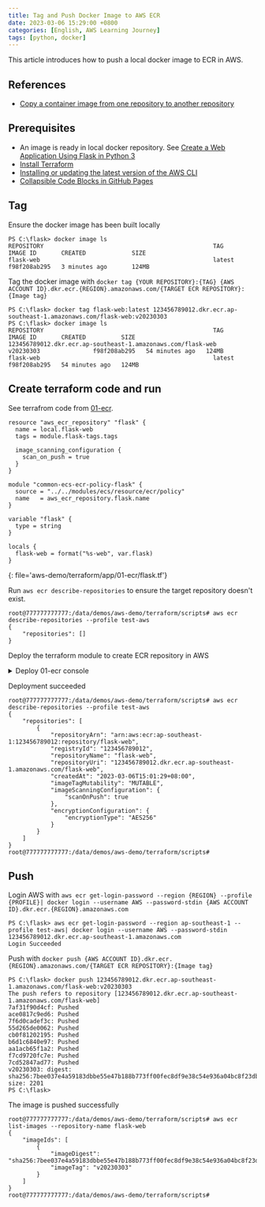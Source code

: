 ```yaml
---
title: Tag and Push Docker Image to AWS ECR  
date: 2023-03-06 15:29:00 +0800  
categories: [English, AWS Learning Journey]  
tags: [python, docker]  
---
```

This article introduces how to push a local docker image to ECR in AWS.

## References
+ [Copy a container image from one repository to another repository](https://docs.aws.amazon.com/eks/latest/userguide/copy-image-to-repository.html)

## Prerequisites
+ An image is ready in local docker repository. See [Create a Web Application Using Flask in Python 3](/posts/Create-a-Web-Application-Using-Flask-in-Python-3/)
+ [Install Terraform](https://developer.hashicorp.com/terraform/tutorials/aws-get-started/install-cli)
+ [Installing or updating the latest version of the AWS CLI](https://docs.aws.amazon.com/cli/latest/userguide/getting-started-install.html)
+ [Collapsible Code Blocks in GitHub Pages](https://www.endtoend.ai/tutorial/collapsible-code-blocks/)

## Tag
Ensure the docker image has been built locally
```
PS C:\flask> docker image ls
REPOSITORY                                                TAG                     IMAGE ID       CREATED             SIZE
flask-web                                                 latest                  f98f208ab295   3 minutes ago       124MB
```
Tag the docker image with `docker tag {YOUR REPOSITORY}:{TAG} {AWS ACCOUNT ID}.dkr.ecr.{REGION}.amazonaws.com/{TARGET ECR REPOSITORY}:{Image tag}`
```
PS C:\flask> docker tag flask-web:latest 123456789012.dkr.ecr.ap-southeast-1.amazonaws.com/flask-web:v20230303
PS C:\flask> docker image ls
REPOSITORY                                                TAG                     IMAGE ID       CREATED          SIZE
123456789012.dkr.ecr.ap-southeast-1.amazonaws.com/flask-web    v20230303               f98f208ab295   54 minutes ago   124MB
flask-web                                                 latest                  f98f208ab295   54 minutes ago   124MB
```

## Create terraform code and run
See terrafrom code from [01-ecr](https://github.com/hivsuper/demos/tree/master/aws-demo/terraform/app/01-ecr). 

```
resource "aws_ecr_repository" "flask" {
  name = local.flask-web
  tags = module.flask-tags.tags

  image_scanning_configuration {
    scan_on_push = true
  }
}

module "common-ecs-ecr-policy-flask" {
  source = "../../modules/ecs/resource/ecr/policy"
  name   = aws_ecr_repository.flask.name
}

variable "flask" {
  type = string
}

locals {
  flask-web = format("%s-web", var.flask)
}
```
{: file='aws-demo/terraform/app/01-ecr/flask.tf'}

Run `aws ecr describe-repositories` to ensure the target repository doesn't exist.
```
root@777777777777:/data/demos/aws-demo/terraform/scripts# aws ecr describe-repositories --profile test-aws
{
    "repositories": []
}
```
Deploy the terraform module to create ECR repository in AWS
<details><summary markdown="span">Deploy 01-ecr console</summary>

```
root@777777777777:/data/demos/aws-demo/terraform/scripts# ./terraform.sh deploy app 01-ecr
---------- start to deploy 01-ecr ----------
Initializing modules...

Initializing the backend...

Initializing provider plugins...
- Reusing previous version of hashicorp/aws from the dependency lock file
- Using previously-installed hashicorp/aws v4.57.0

Terraform has been successfully initialized!

You may now begin working with Terraform. Try running "terraform plan" to see
any changes that are required for your infrastructure. All Terraform commands
should now work.

If you ever set or change modules or backend configuration for Terraform,
rerun this command to reinitialize your working directory. If you forget, other
commands will detect it and remind you to do so if necessary.

Terraform used the selected providers to generate the following execution plan. Resource actions are indicated with the following symbols:
  + create

Terraform will perform the following actions:

  # aws_ecr_repository.flask will be created
  + resource "aws_ecr_repository" "flask" {
      + arn                  = (known after apply)
      + id                   = (known after apply)
      + image_tag_mutability = "MUTABLE"
      + name                 = "flask-web"
      + registry_id          = (known after apply)
      + repository_url       = (known after apply)
      + tags                 = {
          + "SERVICE_ID" = "flask"
        }
      + tags_all             = {
          + "SERVICE_ID" = "flask"
        }

      + image_scanning_configuration {
          + scan_on_push = true
        }
    }

  # module.common-ecs-ecr-policy-flask.aws_ecr_lifecycle_policy.policy will be created
  + resource "aws_ecr_lifecycle_policy" "policy" {
      + id          = (known after apply)
      + policy      = jsonencode(
            {
              + rules = [
                  + {
                      + action       = {
                          + type = "expire"
                        }
                      + description  = "Keep last 10 images"
                      + rulePriority = 1
                      + selection    = {
                          + countNumber   = 10
                          + countType     = "imageCountMoreThan"
                          + tagPrefixList = [
                              + "v",
                            ]
                          + tagStatus     = "tagged"
                        }
                    },
                  + {
                      + action       = {
                          + type = "expire"
                        }
                      + description  = "Only keep one untagged image"
                      + rulePriority = 2
                      + selection    = {
                          + countNumber = 1
                          + countType   = "imageCountMoreThan"
                          + tagStatus   = "untagged"
                        }
                    },
                  + {
                      + action       = {
                          + type = "expire"
                        }
                      + description  = "Keep at most 10 tagged images"
                      + rulePriority = 3
                      + selection    = {
                          + countNumber = 11
                          + countType   = "imageCountMoreThan"
                          + tagStatus   = "any"
                        }
                    },
                ]
            }
        )
      + registry_id = (known after apply)
      + repository  = "flask-web"
    }

Plan: 2 to add, 0 to change, 0 to destroy.
╷
│ Warning: Value for undeclared variable
│
│ The root module does not declare a variable named "vpc_id" but a value was found in file "../../scripts/terraform.app.tfvars". If you meant to use this value, add a "variable" block to the configuration.
│
│ To silence these warnings, use TF_VAR_... environment variables to provide certain "global" settings to all configurations in your organization. To reduce the verbosity of these warnings, use the -compact-warnings option.
╵
╷
│ Warning: Value for undeclared variable
│
│ The root module does not declare a variable named "aws_availability_zones" but a value was found in file "../../scripts/terraform.app.tfvars". If you meant to use this value, add a "variable" block to the configuration.
│
│ To silence these warnings, use TF_VAR_... environment variables to provide certain "global" settings to all configurations in your organization. To reduce the verbosity of these warnings, use the -compact-warnings option.
╵

Do you want to perform these actions?
  Terraform will perform the actions described above.
  Only 'yes' will be accepted to approve.

  Enter a value: yes

aws_ecr_repository.flask: Creating...
aws_ecr_repository.flask: Creation complete after 1s [id=flask-web]
module.common-ecs-ecr-policy-flask.aws_ecr_lifecycle_policy.policy: Creating...
module.common-ecs-ecr-policy-flask.aws_ecr_lifecycle_policy.policy: Creation complete after 1s [id=flask-web]

Apply complete! Resources: 2 added, 0 changed, 0 destroyed.
---------- end to deploy 01-ecr ----------
root@777777777777:/data/demos/aws-demo/terraform/scripts#
```
</details>

Deployment succeeded
```
root@777777777777:/data/demos/aws-demo/terraform/scripts# aws ecr describe-repositories --profile test-aws
{
    "repositories": [
        {
            "repositoryArn": "arn:aws:ecr:ap-southeast-1:123456789012:repository/flask-web",
            "registryId": "123456789012",
            "repositoryName": "flask-web",
            "repositoryUri": "123456789012.dkr.ecr.ap-southeast-1.amazonaws.com/flask-web",
            "createdAt": "2023-03-06T15:01:29+08:00",
            "imageTagMutability": "MUTABLE",
            "imageScanningConfiguration": {
                "scanOnPush": true
            },
            "encryptionConfiguration": {
                "encryptionType": "AES256"
            }
        }
    ]
}
root@777777777777:/data/demos/aws-demo/terraform/scripts#
```

## Push
Login AWS with `aws ecr get-login-password --region {REGION} --profile {PROFILE}| docker login --username AWS --password-stdin {AWS ACCOUNT ID}.dkr.ecr.{REGION}.amazonaws.com`
```
PS C:\flask> aws ecr get-login-password --region ap-southeast-1 --profile test-aws| docker login --username AWS --password-stdin 123456789012.dkr.ecr.ap-southeast-1.amazonaws.com
Login Succeeded
```
Push with `docker push {AWS ACCOUNT ID}.dkr.ecr.{REGION}.amazonaws.com/{TARGET ECR REPOSITORY}:{Image tag}`
```
PS C:\flask> docker push 123456789012.dkr.ecr.ap-southeast-1.amazonaws.com/flask-web:v20230303
The push refers to repository [123456789012.dkr.ecr.ap-southeast-1.amazonaws.com/flask-web]
7af31f90d4cf: Pushed
ace0817c9ed6: Pushed
7f6d0cadef3c: Pushed
55d265de0062: Pushed
cb0f81202195: Pushed
b6d1c6840e97: Pushed
aa1acb65f1a2: Pushed
f7cd9720fc7e: Pushed
7cd52847ad77: Pushed
v20230303: digest: sha256:7bee037e4a59183dbbe55e47b188b773ff00fec8df9e38c54e936a04bc8f23db size: 2201
PS C:\flask>
```
The image is pushed successfully
```
root@777777777777:/data/demos/aws-demo/terraform/scripts# aws ecr list-images --repository-name flask-web
{
    "imageIds": [
        {
            "imageDigest": "sha256:7bee037e4a59183dbbe55e47b188b773ff00fec8df9e38c54e936a04bc8f23db",
            "imageTag": "v20230303"
        }
    ]
}
root@777777777777:/data/demos/aws-demo/terraform/scripts#
```
